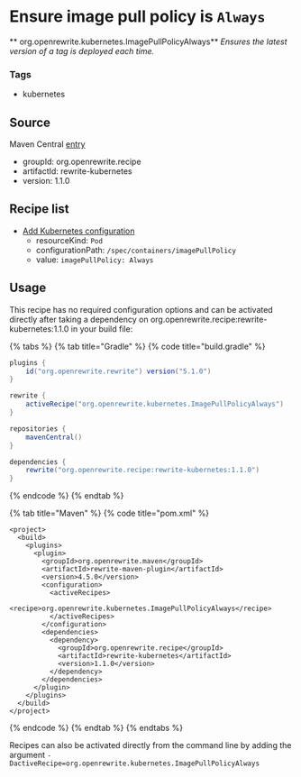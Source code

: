 # Ensure image pull policy is `Always`

** org.openrewrite.kubernetes.ImagePullPolicyAlways**
_Ensures the latest version of a tag is deployed each time._

### Tags

* kubernetes

## Source

Maven Central [entry](https://search.maven.org/artifact/org.openrewrite.recipe/rewrite-kubernetes/1.1.0/jar)

* groupId: org.openrewrite.recipe
* artifactId: rewrite-kubernetes
* version: 1.1.0

## Recipe list

* [Add Kubernetes configuration](../kubernetes/addconfiguration.md)
  * resourceKind: `Pod`
  * configurationPath: `/spec/containers/imagePullPolicy`
  * value: `imagePullPolicy: Always`

## Usage
This recipe has no required configuration options and can be activated directly after taking a dependency on org.openrewrite.recipe:rewrite-kubernetes:1.1.0 in your build file:

{% tabs %}
{% tab title="Gradle" %}
{% code title="build.gradle" %}
```groovy
plugins {
    id("org.openrewrite.rewrite") version("5.1.0")
}

rewrite {
    activeRecipe("org.openrewrite.kubernetes.ImagePullPolicyAlways")
}

repositories {
    mavenCentral()
}

dependencies {
    rewrite("org.openrewrite.recipe:rewrite-kubernetes:1.1.0")
}
```
{% endcode %}
{% endtab %}

{% tab title="Maven" %}
{% code title="pom.xml" %}
```markup
<project>
  <build>
    <plugins>
      <plugin>
        <groupId>org.openrewrite.maven</groupId>
        <artifactId>rewrite-maven-plugin</artifactId>
        <version>4.5.0</version>
        <configuration>
          <activeRecipes>
            <recipe>org.openrewrite.kubernetes.ImagePullPolicyAlways</recipe>
          </activeRecipes>
        </configuration>
        <dependencies>
          <dependency>
            <groupId>org.openrewrite.recipe</groupId>
            <artifactId>rewrite-kubernetes</artifactId>
            <version>1.1.0</version>
          </dependency>
        </dependencies>
      </plugin>
    </plugins>
  </build>
</project>
```
{% endcode %}
{% endtab %}
{% endtabs %}

Recipes can also be activated directly from the command line by adding the argument `-DactiveRecipe=org.openrewrite.kubernetes.ImagePullPolicyAlways`
